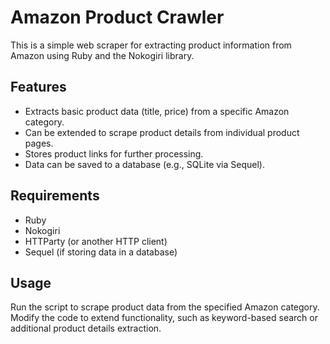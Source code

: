 # Amazon Product Crawler

This is a simple web scraper for extracting product information from Amazon using Ruby and the Nokogiri library.  

## Features  
- Extracts basic product data (title, price) from a specific Amazon category.  
- Can be extended to scrape product details from individual product pages.  
- Stores product links for further processing.  
- Data can be saved to a database (e.g., SQLite via Sequel).  

## Requirements  
- Ruby  
- Nokogiri  
- HTTParty (or another HTTP client)  
- Sequel (if storing data in a database)  

## Usage  
Run the script to scrape product data from the specified Amazon category. Modify the code to extend functionality, such as keyword-based search or additional product details extraction.  
